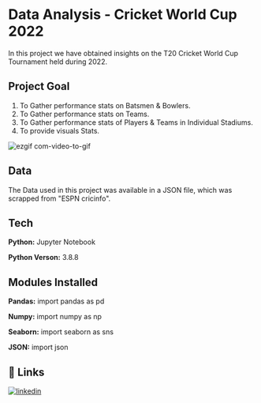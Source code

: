 
# Data Analysis - Cricket World Cup 2022 

In this project we have obtained insights on the T20 Cricket World Cup Tournament held during 2022.

## Project Goal

1) To Gather performance stats on Batsmen & Bowlers.
2) To Gather performance stats on Teams.
3) To Gather performance stats of Players & Teams in Individual Stadiums.
4) To provide visuals Stats.

![ezgif com-video-to-gif](https://user-images.githubusercontent.com/79357446/229839433-0a8d124a-9a5f-4a8a-81a2-99120a1b5d39.gif)


## Data


The Data used in this project was available in a JSON file, which was scrapped from "ESPN cricinfo".
## Tech 

**Python:** Jupyter Notebook

**Python Verson:** 3.8.8


## Modules Installed
**Pandas:** import pandas as pd

**Numpy:** import numpy as np

**Seaborn:** import seaborn as sns

**JSON:** import json


 


## 🔗 Links

[![linkedin](https://img.shields.io/badge/linkedin-0A66C2?style=for-the-badge&logo=linkedin&logoColor=white)](https://www.linkedin.com/in/abishua-paul-sam-38480a161/)
